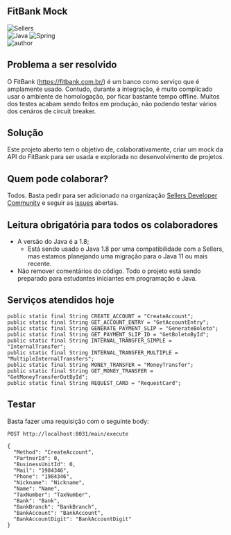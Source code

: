 ## FitBank Mock

![Sellers](https://img.shields.io/badge/project-%20Sellers%20Developer%20Community%20-orange) <br>
![Java](https://img.shields.io/badge/java-%23ED8B00.svg?style=for-the-badge&logo=java&logoColor=white)
![Spring](https://img.shields.io/badge/spring-%236DB33F.svg?style=for-the-badge&logo=spring&logoColor=white) <br>
![author](https://img.shields.io/badge/author-Marcelo%20Vieira-success)

## Problema a ser resolvido
O FitBank (https://fitbank.com.br/) é um banco como serviço que é amplamente usado. 
Contudo, durante a integração, é muito complicado usar o ambiente de homologação, por ficar bastante tempo offline.
Muitos dos testes acabam sendo feitos em produção, não podendo testar vários dos cenáros de circuit breaker.

## Solução
Este projeto aberto tem o objetivo de, colaborativamente, criar um mock da API do FitBank para ser usada e explorada no desenvolvimento de projetos.

## Quem pode colaborar?
Todos. Basta pedir para ser adicionado na organização [Sellers Developer Community](https://github.com/Sellers-Community) e seguir as [issues](https://github.com/Sellers-Community/fitbank-mock/issues) abertas.

## Leitura obrigatória para todos os colaboradores
* A versão do Java é a 1.8;
  * Está sendo usado o Java 1.8 por uma compatibilidade com a Sellers, mas estamos planejando uma migração para o Java 11 ou mais recente.
* Não remover comentários do código. Todo o projeto está sendo preparado para estudantes iniciantes em programação e Java.

## Serviços atendidos hoje
```
public static final String CREATE_ACCOUNT = "CreateAccount";
public static final String GET_ACCOUNT_ENTRY = "GetAccountEntry";
public static final String GENERATE_PAYMENT_SLIP = "GenerateBoleto";
public static final String GET_PAYMENT_SLIP_ID = "GetBoletoById";
public static final String INTERNAL_TRANSFER_SIMPLE = "InternalTransfer";
public static final String INTERNAL_TRANSFER_MULTIPLE = "MultipleInternalTransfers";
public static final String MONEY_TRANSFER = "MoneyTransfer";
public static final String GET_MONEY_TRANSFER = "GetMoneyTransferOutById";
public static final String REQUEST_CARD = "RequestCard";
```

## Testar
Basta fazer uma requisição com o seguinte body:

```
POST http://localhost:8031/main/execute
```

```
{
  "Method": "CreateAccount",
  "PartnerId": 0,
  "BusinessUnitId": 0,
  "Mail": "1984346",
  "Phone": "1984346",
  "Nickname": "Nickname",
  "Name": "Name",
  "TaxNumber": "TaxNumber",
  "Bank": "Bank",
  "BankBranch": "BankBranch",
  "BankAccount": "BankAccount",
  "BankAccountDigit": "BankAccountDigit"
}
```
